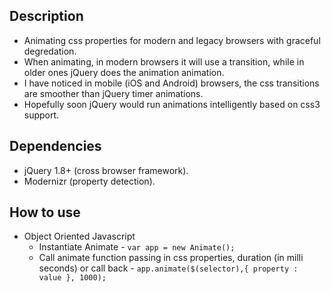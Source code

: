 ## Description

* Animating css properties for modern and legacy browsers with graceful degredation.
* When animating, in modern browsers it will use a transition, while in older ones jQuery does the animation animation.
* I have noticed in mobile (iOS and Android) browsers, the css transitions are smoother than jQuery timer animations.
* Hopefully soon jQuery would run animations intelligently based on css3 support.

## Dependencies

* jQuery 1.8+ (cross browser framework).
* Modernizr (property detection).

## How to use

* Object Oriented Javascript
  * Instantiate Animate - `var app = new Animate();`
  * Call animate function passing in css properties, duration (in milli seconds) or call back - `app.animate($(selector),{ property : value }, 1000);`
